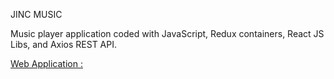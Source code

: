 JINC MUSIC

Music player application coded with JavaScript, Redux containers, React JS Libs, and Axios REST API.

[Web Application :](https://jinc-musiq.ue.r.appspot.com/)


